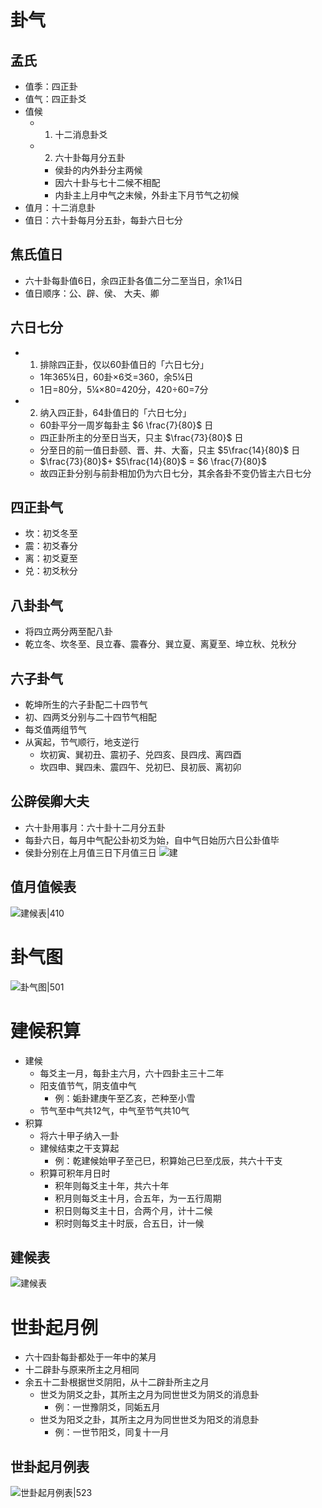 # 卦气
## 孟氏
* 值季：四正卦
* 值气：四正卦爻
* 值候
	* 1. 十二消息卦爻
	* 2. 六十卦每月分五卦
		* 侯卦的内外卦分主两候
		* 因六十卦与七十二候不相配
		* 内卦主上月中气之末候，外卦主下月节气之初候
* 值月：十二消息卦
* 值日：六十卦每月分五卦，每卦六日七分
## 焦氏值日
* 六十卦每卦值6日，余四正卦各值二分二至当日，余1¼日
* 值日顺序：公、辟、侯、 大夫、卿
## 六日七分
* 1. 排除四正卦，仅以60卦值日的「六日七分」
	* 1年365¼日，60卦×6爻=360，余5¼日
	* 1日=80分，5¼×80=420分，420÷60=7分
* 2. 纳入四正卦，64卦值日的「六日七分」
	* 60卦平分一周岁每卦主 $6 \frac{7}{80}$ 日
	* 四正卦所主的分至日当天，只主 $\frac{73}{80}$ 日
	* 分至日的前一值日卦颐、晋、井、大畜，只主 $5\frac{14}{80}$ 日
	* $\frac{73}{80}$+ $5\frac{14}{80}$ = $6 \frac{7}{80}$
	* 故四正卦分别与前卦相加仍为六日七分，其余各卦不变仍皆主六日七分

## 四正卦气
* 坎：初爻冬至
* 震：初爻春分
* 离：初爻夏至
* 兑：初爻秋分

## 八卦卦气
* 将四立两分两至配八卦
* 乾立冬、坎冬至、艮立春、震春分、巽立夏、离夏至、坤立秋、兑秋分
## 六子卦气
* 乾坤所生的六子卦配二十四节气
* 初、四两爻分别与二十四节气相配
* 每爻值两组节气
* 从寅起，节气顺行，地支逆行
	* 坎初寅、巽初丑、震初子、兑四亥、艮四戌、离四酉
	* 坎四申、巽四未、震四午、兑初巳、艮初辰、离初卯
## 公辟侯卿大夫
* 六十卦用事月：六十卦十二月分五卦
* 每卦六日，每月中气配公卦初爻为始，自中气日始历六日公卦值毕
* 侯卦分别在上月值三日下月值三日
![建](https://raw.githubusercontent.com/Subiectum/Zhouyi/refs/heads/master/images/%E5%85%AC%E8%BE%9F%E4%BE%AF%E5%8D%BF%E5%A4%A7%E5%A4%AB%E5%8D%A6.webp)

## 值月值候表
![建候表|410](https://raw.githubusercontent.com/Subiectum/Zhouyi/refs/heads/master/images/%E5%80%BC%E6%9C%88%E5%80%BC%E5%80%99%E8%A1%A8.png)

# 卦气图
![卦气图|501](https://raw.githubusercontent.com/Subiectum/Zhouyi/refs/heads/master/images/%E5%8D%A6%E6%B0%94%E5%9B%BE-%E9%BB%84%E5%85%83%E7%82%B3.jpeg)

# 建候积算
* 建候
	* 每爻主一月，每卦主六月，六十四卦主三十二年
	* 阳支值节气，阴支值中气
		* 例：姤卦建庚午至乙亥，芒种至小雪
	* 节气至中气共12气，中气至节气共10气
* 积算
	* 将六十甲子纳入一卦
	* 建候结束之干支算起
		* 例：乾建候始甲子至己巳，积算始己巳至戊辰，共六十干支
	* 积算可积年月日时
		* 积年则每爻主十年，共六十年
		* 积月则每爻主十月，合五年，为一五行周期
		* 积日则每爻主十日，合两个月，计十二候
		* 积时则每爻主十时辰，合五日，计一候
## 建候表
![建候表](https://raw.githubusercontent.com/Subiectum/Zhouyi/refs/heads/master/images/%E5%BB%BA%E5%80%99%E5%9B%BE.png)

# 世卦起月例
* 六十四卦每卦都处于一年中的某月
* 十二辟卦与原来所主之月相同
* 余五十二卦根据世爻阴阳，从十二辟卦所主之月
	* 世爻为阴爻之卦，其所主之月为同世世爻为阴爻的消息卦
		* 例：一世豫阴爻，同姤五月
	* 世爻为阳爻之卦，其所主之月为同世世爻为阳爻的消息卦
		* 例：一世节阳爻，同复十一月
## 世卦起月例表
![世卦起月例表|523](https://raw.githubusercontent.com/Subiectum/Zhouyi/refs/heads/master/images/%E4%B8%96%E5%8D%A6%E8%B5%B7%E6%9C%88%E4%BE%8B.webp)

